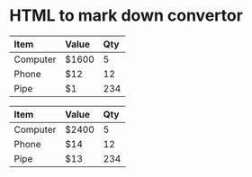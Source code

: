# HTML to mark down convertor

|Item|Value|Qty|
|:---|:---|:---|
|Computer|$1600|5|
|Phone|$12|12|
|Pipe|$1|234|

|Item|Value|Qty|
|:---|:---|:---|
|Computer|$2400|5|
|Phone|$14|12|
|Pipe|$13|234|

